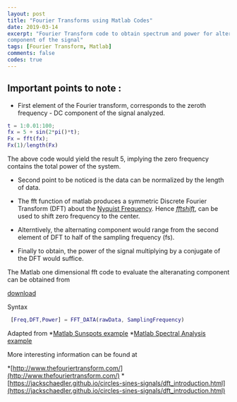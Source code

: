 ```yaml
---
layout: post
title: "Fourier Transforms using Matlab Codes"
date: 2019-03-14
excerpt: "Fourier Transform code to obtain spectrum and power for alternating
component of the signal"
tags: [Fourier Transform, Matlab]
comments: false
codes: true
---
```


## Important points to note :
* First element of the Fourier transform, corresponds to the zeroth frequency -
DC component of the signal analyzed.

```Matlab
t = 1:0.01:100;
fx = 5 + sin(2*pi()*t);
Fx = fft(fx);
Fx(1)/length(Fx)

```

The above code would yield the result 5, implying the zero frequency contains the
total power of the system.

* Second point to be noticed is the data can be normalized by the length of data.

* The fft function of matlab produces a symmetric Discrete Fourier Transform (DFT)
about the [Nyquist Frequency](https://en.wikipedia.org/wiki/Nyquist_frequency).
Hence *[fftshift](https://www.mathworks.com/help/matlab/ref/fftshift.html)*, can
be used to shift zero frequency to the center.

* Alterntively, the alternating component would range from the second element of
DFT to half of the sampling frequency (fs).

* Finally to obtain, the power of the signal multiplying by a conjugate of the DFT
would suffice.

The Matlab one dimensional fft code to evaluate the alteranating component can
be obtained from

<a class="btn zoombtn" href="{{ site.url }}/codes/FFT_DATA.m">download  </a>

Syntax
```Matlab
 [Freq,DFT,Power] = FFT_DATA(rawData, SamplingFrequency)
```

Adapted from
*[Matlab Sunspots example](https://www.mathworks.com/help/matlab/examples/using-fft.html)
*[Matlab Spectral Analysis example](https://www.mathworks.com/help/matlab/examples/fft-for-spectral-analysis.html)

More interesting information can be found at

*[http://www.thefouriertransform.com/](http://www.thefouriertransform.com/)
*[https://jackschaedler.github.io/circles-sines-signals/dft_introduction.html](https://jackschaedler.github.io/circles-sines-signals/dft_introduction.html)
